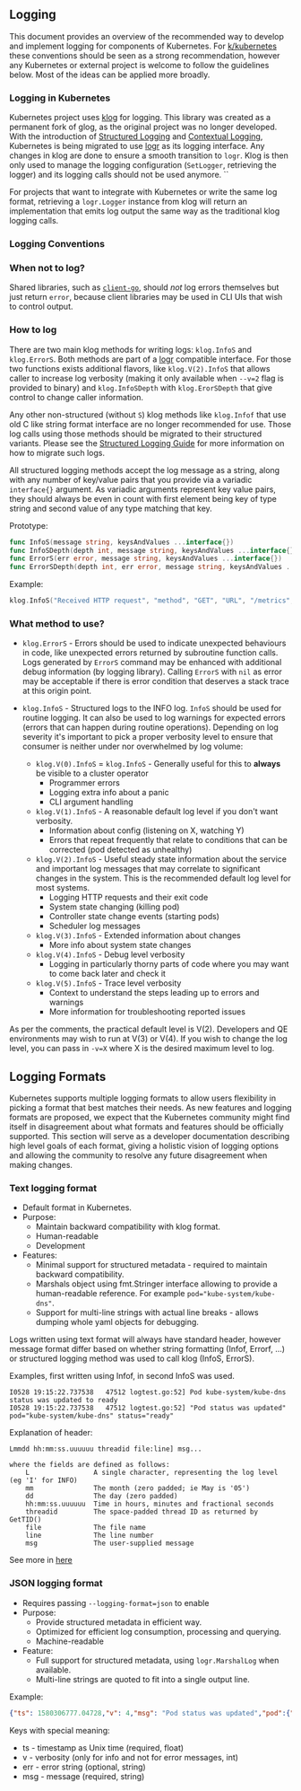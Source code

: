 ## Logging

This document provides an overview of  the recommended way to develop and implement
logging for components of Kubernetes.
For [k/kubernetes](https://github.com/kubernetes/kubernetes) these conventions should be seen
as a strong recommendation, however any Kubernetes or external project is welcome to follow
the guidelines below. Most of the ideas can be applied more broadly.

### Logging in Kubernetes

Kubernetes project uses [klog](https://github.com/kubernetes/klog) for logging.
This library was created as a permanent fork of glog, as the original project was no longer developed. 
With the introduction of [Structured Logging](https://github.com/kubernetes/enhancements/tree/master/keps/sig-instrumentation/1602-structured-logging) and [Contextual Logging](https://github.com/kubernetes/enhancements/blob/master/keps/sig-instrumentation/3077-contextual-logging/README.md), Kubernetes is being migrated to use [logr](https://github.com/go-logr/logr) as its logging interface. Any changes in klog are done to ensure a smooth transition to `logr`. Klog is then only used to manage the logging configuration (`SetLogger`, retrieving the logger) and its logging calls should not be used anymore.
``

For projects that want to integrate with Kubernetes or write the same log format, retrieving a `logr.Logger` instance from klog will return an implementation that emits log output the same way as the traditional klog logging calls.

### Logging Conventions

### When not to log?

Shared libraries, such as [`client-go`](https://github.com/kubernetes/client-go), should _not_
log errors themselves
but just return `error`, because client libraries may be used in CLI UIs that wish to control output.

### How to log

There are two main klog methods for writing logs: `klog.InfoS` and `klog.ErrorS`. Both methods are part of a [logr](https://github.com/go-logr/logr) compatible interface.
For those two functions exists additional flavors, like `klog.V(2).InfoS` that allows caller to increase log verbosity (making it only available when `--v=2` flag is provided to binary) and `klog.InfoSDepth` with `klog.ErorSDepth` that give control to change caller information.

Any other non-structured (without `S`) klog methods like `klog.Infof` that use old C like string format interface are no longer recommended for use. 
Those log calls using those methods should be migrated to their structured variants.
Please see the [Structured Logging Guide](migration-to-structured-logging.md#structured-logging-in-kubernetes) for more information on how to migrate such logs.

All structured logging methods accept the log message as a string, along with any number of key/value pairs that you provide via a variadic `interface{}` argument.
As variadic arguments represent key value pairs, they should always be even in count with first element being key of type string and second value of any type matching that key.

Prototype:
```go
func InfoS(message string, keysAndValues ...interface{})
func InfoSDepth(depth int, message string, keysAndValues ...interface{})
func ErrorS(err error, message string, keysAndValues ...interface{})
func ErrorSDepth(depth int, err error, message string, keysAndValues ...interface{})
```

Example:
```go
klog.InfoS("Received HTTP request", "method", "GET", "URL", "/metrics", "latency", time.Second)
```

### What method to use?

* `klog.ErrorS` - Errors should be used to indicate unexpected behaviours in code, like unexpected errors returned by subroutine function calls.
Logs generated by `ErrorS` command may be enhanced with additional debug information (by logging library). Calling `ErrorS` with `nil` as error may be acceptable if there is error condition that deserves a stack trace at this origin point.

* `klog.InfoS` -  Structured logs to the INFO log. `InfoS` should be used for routine logging. It can also be used to log warnings for expected errors (errors that can happen during routine operations).
  Depending on log severity it's important to pick a proper verbosity level to ensure that consumer is neither under nor overwhelmed by log volume:
  * `klog.V(0).InfoS` = `klog.InfoS` - Generally useful for this to **always** be visible to a cluster operator
    * Programmer errors
    * Logging extra info about a panic
    * CLI argument handling
  * `klog.V(1).InfoS` - A reasonable default log level if you don't want verbosity.
    * Information about config (listening on X, watching Y)
    * Errors that repeat frequently that relate to conditions that can be corrected (pod detected as unhealthy)
  * `klog.V(2).InfoS` - Useful steady state information about the service and important log messages that may correlate to significant changes in the system.  This is the recommended default log level for most systems.
    * Logging HTTP requests and their exit code
    * System state changing (killing pod)
    * Controller state change events (starting pods)
    * Scheduler log messages
  * `klog.V(3).InfoS` - Extended information about changes
    * More info about system state changes
  * `klog.V(4).InfoS` - Debug level verbosity
    * Logging in particularly thorny parts of code where you may want to come back later and check it
  * `klog.V(5).InfoS` - Trace level verbosity
    * Context to understand the steps leading up to errors and warnings
    * More information for troubleshooting reported issues

As per the comments, the practical default level is V(2). Developers and QE
environments may wish to run at V(3) or V(4). If you wish to change the log
level, you can pass in `-v=X` where X is the desired maximum level to log.

## Logging Formats

Kubernetes supports multiple logging formats to allow users flexibility in picking a format that best matches their needs.
As new features and logging formats are proposed, we expect that the Kubernetes community might find itself in disagreement about what formats and features should be officially supported.
This section will serve as a developer documentation describing high level goals of each format, giving a holistic vision of logging options and allowing the community to resolve any future disagreement when making changes.

### Text logging format

* Default format in Kubernetes.
* Purpose:
  * Maintain backward compatibility with klog format.
  * Human-readable
  * Development
* Features:
  * Minimal support for structured metadata - required to maintain backward compatibility.
  * Marshals object using fmt.Stringer interface allowing to provide a human-readable reference. For example `pod="kube-system/kube-dns"`.
  * Support for multi-line strings with actual line breaks - allows dumping whole yaml objects for debugging.

Logs written using text format will always have standard header, however message format differ based on whether string formatting (Infof, Errorf, ...) or structured logging method was used to call klog (InfoS, ErrorS).

Examples, first written using Infof, in second InfoS was used.
```
I0528 19:15:22.737538   47512 logtest.go:52] Pod kube-system/kube-dns status was updated to ready
I0528 19:15:22.737538   47512 logtest.go:52] "Pod status was updated" pod="kube-system/kube-dns" status="ready"
```

Explanation of header:
```
Lmmdd hh:mm:ss.uuuuuu threadid file:line] msg...

where the fields are defined as follows:
	L                A single character, representing the log level (eg 'I' for INFO)
	mm               The month (zero padded; ie May is '05')
	dd               The day (zero padded)
	hh:mm:ss.uuuuuu  Time in hours, minutes and fractional seconds
	threadid         The space-padded thread ID as returned by GetTID()
	file             The file name
	line             The line number
	msg              The user-supplied message
```

See more in [here](https://github.com/kubernetes/klog/blob/9ad246211af1ed84621ee94a26fcce0038b69cd1/klog.go#L581-L597)

### JSON logging format

* Requires passing `--logging-format=json` to enable
* Purpose:
  * Provide structured metadata in efficient way.
  * Optimized for efficient log consumption, processing and querying.
  * Machine-readable
* Feature:
  * Full support for structured metadata, using `logr.MarshalLog` when available.
  * Multi-line strings are quoted to fit into a single output line.

Example:
```json
{"ts": 1580306777.04728,"v": 4,"msg": "Pod status was updated","pod":{"name": "kube-dns","namespace": "kube-system"},"status": "ready"}
```

Keys with special meaning:
* ts - timestamp as Unix time (required, float)
* v - verbosity (only for info and not for error messages, int)
* err - error string (optional, string)
* msg - message (required, string)
